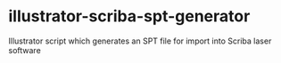 # illustrator-scriba-spt-generator
Illustrator script which generates an SPT file for import into Scriba laser software
